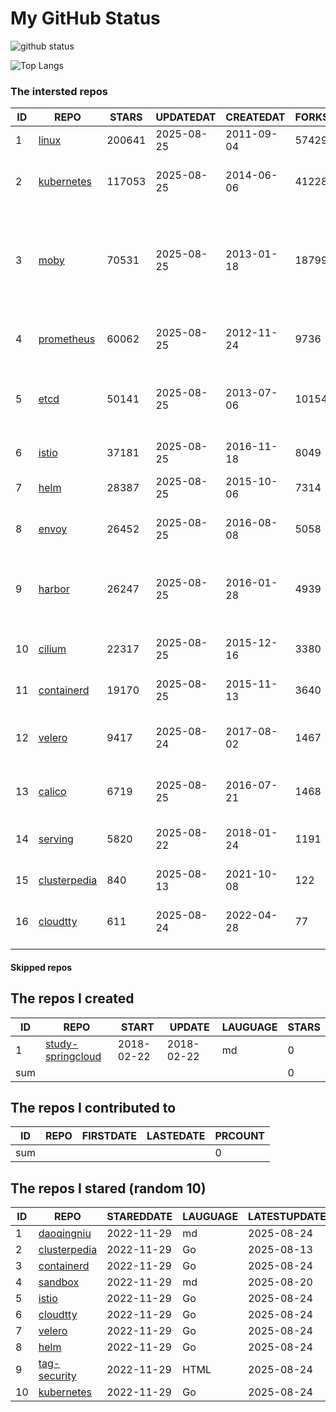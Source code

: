 # My GitHub Status

<img src="https://github-readme-stats-1.yihong0618.vercel.app/api?username=daoqingniu&show_icons=true&&&hide_title=true&count_private=true" alt="github status" />

![Top Langs](https://github-readme-stats-1.yihong0618.vercel.app/api/top-langs/?username=daoqingniu&layout=compact)

<!--START_SECTION:github_repos-->
### The intersted repos
| ID |                              REPO                               | STARS  | UPDATEDAT  | CREATEDAT  | FORKSCOUNT |                                                DESCRIPTIONS                                                |
|----|-----------------------------------------------------------------|--------|------------|------------|------------|------------------------------------------------------------------------------------------------------------|
|  1 | [linux](https://github.com/torvalds/linux)                      | 200641 | 2025-08-25 | 2011-09-04 |      57429 | Linux kernel source tree                                                                                   |
|  2 | [kubernetes](https://github.com/kubernetes/kubernetes)          | 117053 | 2025-08-25 | 2014-06-06 |      41228 | Production-Grade Container Scheduling and Management                                                       |
|  3 | [moby](https://github.com/moby/moby)                            |  70531 | 2025-08-25 | 2013-01-18 |      18799 | The Moby Project - a collaborative project for the container ecosystem to assemble container-based systems |
|  4 | [prometheus](https://github.com/prometheus/prometheus)          |  60062 | 2025-08-25 | 2012-11-24 |       9736 | The Prometheus monitoring system and time series database.                                                 |
|  5 | [etcd](https://github.com/etcd-io/etcd)                         |  50141 | 2025-08-25 | 2013-07-06 |      10154 | Distributed reliable key-value store for the most critical data of a distributed system                    |
|  6 | [istio](https://github.com/istio/istio)                         |  37181 | 2025-08-25 | 2016-11-18 |       8049 | Connect, secure, control, and observe services.                                                            |
|  7 | [helm](https://github.com/helm/helm)                            |  28387 | 2025-08-25 | 2015-10-06 |       7314 | The Kubernetes Package Manager                                                                             |
|  8 | [envoy](https://github.com/envoyproxy/envoy)                    |  26452 | 2025-08-25 | 2016-08-08 |       5058 | Cloud-native high-performance edge/middle/service proxy                                                    |
|  9 | [harbor](https://github.com/goharbor/harbor)                    |  26247 | 2025-08-25 | 2016-01-28 |       4939 | An open source trusted cloud native registry project that stores, signs, and scans content.                |
| 10 | [cilium](https://github.com/cilium/cilium)                      |  22317 | 2025-08-25 | 2015-12-16 |       3380 | eBPF-based Networking, Security, and Observability                                                         |
| 11 | [containerd](https://github.com/containerd/containerd)          |  19170 | 2025-08-25 | 2015-11-13 |       3640 | An open and reliable container runtime                                                                     |
| 12 | [velero](https://github.com/vmware-tanzu/velero)                |   9417 | 2025-08-24 | 2017-08-02 |       1467 | Backup and migrate Kubernetes applications and their persistent volumes                                    |
| 13 | [calico](https://github.com/projectcalico/calico)               |   6719 | 2025-08-25 | 2016-07-21 |       1468 | Cloud native networking and network security                                                               |
| 14 | [serving](https://github.com/knative/serving)                   |   5820 | 2025-08-22 | 2018-01-24 |       1191 | Kubernetes-based, scale-to-zero, request-driven compute                                                    |
| 15 | [clusterpedia](https://github.com/clusterpedia-io/clusterpedia) |    840 | 2025-08-13 | 2021-10-08 |        122 | The Encyclopedia of Kubernetes clusters                                                                    |
| 16 | [cloudtty](https://github.com/cloudtty/cloudtty)                |    611 | 2025-08-24 | 2022-04-28 |         77 | A Friendly Kubernetes CloudShell (Web Terminal) !                                                          |



#### Skipped repos
<!--END_SECTION:github_repos-->

<!--START_SECTION:my_github-->
## The repos I created
| ID  |                                 REPO                                 |   START    |   UPDATE   | LAUGUAGE | STARS |
|-----|----------------------------------------------------------------------|------------|------------|----------|-------|
|   1 | [study-springcloud](https://github.com/daoqingniu/study-springcloud) | 2018-02-22 | 2018-02-22 | md       |     0 |
| sum |                                                                      |            |            |          |     0 |

## The repos I contributed to
| ID  | REPO | FIRSTDATE | LASTEDATE | PRCOUNT |
|-----|------|-----------|-----------|---------|
| sum |      |           |           |       0 |

## The repos I stared (random 10)
| ID |                              REPO                               | STAREDDATE | LAUGUAGE | LATESTUPDATE |
|----|-----------------------------------------------------------------|------------|----------|--------------|
|  1 | [daoqingniu](https://github.com/daoqingniu/daoqingniu)          | 2022-11-29 | md       | 2025-08-24   |
|  2 | [clusterpedia](https://github.com/clusterpedia-io/clusterpedia) | 2022-11-29 | Go       | 2025-08-13   |
|  3 | [containerd](https://github.com/containerd/containerd)          | 2022-11-29 | Go       | 2025-08-24   |
|  4 | [sandbox](https://github.com/cncf/sandbox)                      | 2022-11-29 | md       | 2025-08-20   |
|  5 | [istio](https://github.com/istio/istio)                         | 2022-11-29 | Go       | 2025-08-24   |
|  6 | [cloudtty](https://github.com/cloudtty/cloudtty)                | 2022-11-29 | Go       | 2025-08-24   |
|  7 | [velero](https://github.com/vmware-tanzu/velero)                | 2022-11-29 | Go       | 2025-08-24   |
|  8 | [helm](https://github.com/helm/helm)                            | 2022-11-29 | Go       | 2025-08-24   |
|  9 | [tag-security](https://github.com/cncf/tag-security)            | 2022-11-29 | HTML     | 2025-08-24   |
| 10 | [kubernetes](https://github.com/kubernetes/kubernetes)          | 2022-11-29 | Go       | 2025-08-24   |

<!--END_SECTION:my_github-->
